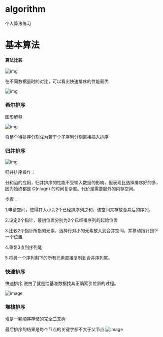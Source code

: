 # algorithm
个人算法练习
# 基本算法

#### 算法比较



![img](https://img-blog.csdn.net/20180912224019565?watermark/2/text/aHR0cHM6Ly9ibG9nLmNzZG4ubmV0L3FxXzM2NzcwNjQx/font/5a6L5L2T/fontsize/400/fill/I0JBQkFCMA==/dissolve/70)


在不同数据量时的对比，可以看出快速排序的性能最优

![img](https://img-blog.csdn.net/20180912224347271?watermark/2/text/aHR0cHM6Ly9ibG9nLmNzZG4ubmV0L3FxXzM2NzcwNjQx/font/5a6L5L2T/fontsize/400/fill/I0JBQkFCMA==/dissolve/70)



### 希尔排序

图形解释

![img](https://img2018.cnblogs.com/blog/1230971/201906/1230971-20190610135909136-679000090.jpg)

将整个待排序分割成为若干个子序列分割直接插入排序





### 归并排序

![img](https://a.axihe.com/img/edu/ten-sorting/mergeSort.gif)

归并排序操作：

分和治的应用，归并排序的性能不受输入数据的影响，但表现比选择排序好的多，因为始终都是 O(nlogn) 的时间复杂度。代价是需要额外的内存空间。

步骤：

1.申请空间，使得其大小为2个已经排序列之和，该空间来存放合并后的序列。

2.设定2个指针，最初位置分别为2个已经排序列的起始位置

3.比较2个指针所指的元素，选择行对小的元素放入到合并空间，并移动指针到下一个位置

4.重复3直到序列尾

5.将另一个序列剩下的所有元素直接复制到合并序列尾。



### 快速排序

快速排序,说白了就是给基准数据找其正确索引位置的过程。

![image](https://user-images.githubusercontent.com/85599204/134468549-3ce5990f-9a93-49dc-be10-97bb4d232b5d.png)






### 堆栈排序



堆是一颗顺序存储的完全二叉树

最后排序的结果是每个节点的关键字都不大于父节点
![image](https://user-images.githubusercontent.com/85599204/134468623-3918bbe3-2bd9-4be2-acdd-1881c61e0527.png)

